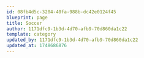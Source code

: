 ```yaml
---
id: 08fb4d5c-3204-40fa-988b-dc42e0124f45
blueprint: page
title: Soccer
author: 1171dfc9-1b3d-4d70-afb9-70d860da1c22
template: category
updated_by: 1171dfc9-1b3d-4d70-afb9-70d860da1c22
updated_at: 1748686876
---
```

